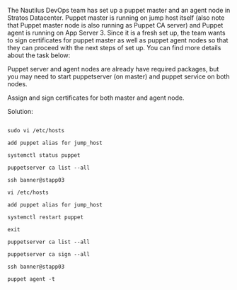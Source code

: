 The Nautilus DevOps team has set up a puppet master and an agent node in Stratos Datacenter. Puppet master is running on jump host itself (also note that Puppet master node is also running as Puppet CA server) and Puppet agent is running on App Server 3. Since it is a fresh set up, the team wants to sign certificates for puppet master as well as puppet agent nodes so that they can proceed with the next steps of set up. You can find more details about the task below:



Puppet server and agent nodes are already have required packages, but you may need to start puppetserver (on master) and puppet service on both nodes.

Assign and sign certificates for both master and agent node.

Solution:

```

sudo vi /etc/hosts

add puppet alias for jump_host

systemctl status puppet

puppetserver ca list --all

ssh banner@stapp03

vi /etc/hosts

add puppet alias for jump_host

systemctl restart puppet

exit

puppetserver ca list --all

puppetserver ca sign --all

ssh banner@stapp03

puppet agent -t

```
